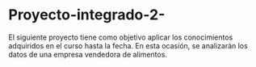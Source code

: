 # Proyecto-integrado-2-
El siguiente proyecto tiene como objetivo aplicar los conocimientos adquiridos en el curso hasta la fecha. En esta ocasión, se analizarán los datos de una empresa vendedora de alimentos.  
